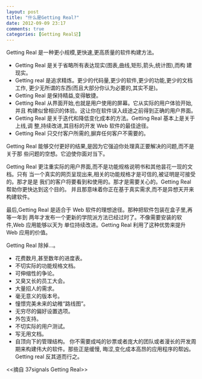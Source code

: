 ```yaml
---
layout: post
title: "什么是Getting Real?"
date: 2012-09-09 23:17
comments: true
categories: [Getting Real记]
---
```


Getting Real 是一种更小规模,更快速,更高质量的软件构建方法。

* Getting Real 是关于省略所有表达现实(图表,曲线,矩形,箭头,统计图),而构 建现实。
* Getting real 是追求精炼。更少的代码量,更少的软件,更少的功能,更少的文档工作, 更少无所谓的东西(而且大部分你认为必要的,其实不是)。
* Getting Real 是保持精益,变得敏捷。
* Getting Real 从界面开始,也就是用户使用的屏幕。它从实际的用户体验开始,并且
   构建似曾相识的体验。这让你在软件误入歧途之前得到正确的用户界面。
* Getting Real 是关于迭代和降低变化成本的方法。Getting Real 基本上是关于上线,调
整,持续改进,其目标的开发 Web 软件的最佳途径。
* Getting Real 只交付客户所需的,摒弃任何客户不需要的。
<!--More-->

Getting Real 能够交付更好的结果,是因为它强迫你处理真正要解决的问题,而不是关于那
些问题的空想。它迫使你面对当下。

Getting Real 更注重实际的用户界面,而不是功能规格说明书和其他昙花一现的文档。只有 当一个真实的网页呈现出来,相关的功能规格才是可信的,被证明是可接受 的。那才是是 我们的客户将要看到和使用的。那才是需要关心的。Getting Real 帮助你更快达到这个目的。 并且那意味着你正在基于真实需求,而不是异想天开来构建软件。

最后,Getting Real 是适合于 Web 软件的理想途径。那种把软件包装在盒子里,再等一年到 两年才发布一个更新的学院派方法已经过时了。不像需要安装的软件,Web 应用能够以天为 单位持续改进。Getting Real 利用了这种优势来提升 Web 应用的价值。

Getting Real 除掉...。

* 花费数月,甚至数年的进度表。 
* 不切实际的功能规格文档。
* 可伸缩性的争论。
* 又臭又长的员工大会。
* 大量招人的需求。
* 毫无意义的版本号。
* 憧憬完美未来的幼稚“路线图”。
* 无穷尽的偏好设置选项。
* 外包支持。
* 不切实际的用户测试。 
* 写无用文档。
* 自顶向下的管理结构。
你不需要成吨的钞票或者庞大的团队或者漫长的开发周期来构建伟大的软件。那些正是缓慢, 晦涩,变化成本高昂的应用程序的帮凶。Getting real 反其道而行之。

<<摘自 37signals Getting Real>>


